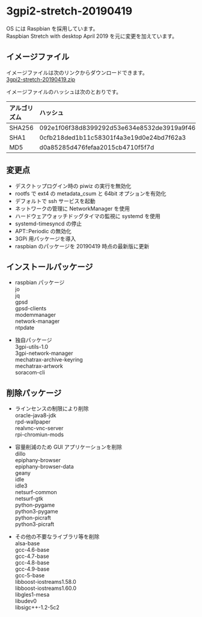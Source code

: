 # 3gpi2-stretch-20190419

OS には Raspbian を採用しています。  
Raspbian Stretch with desktop April 2019 を元に変更を加えています。

## イメージファイル  
イメージファイルは次のリンクからダウンロードできます。  
[3gpi2-stretch-20190419.zip](https://mechatrax.com/data/3gpi/3gpi2-stretch-20190419.zip)  

イメージファイルのハッシュは次のとおりです。

| アルゴリズム | ハッシュ |
| :-- | :-- |
| SHA256 | 092e1f06f38d8399292d53e634e8532de3919a9f46e58b9c39dbd1a726fbb28c |
| SHA1 | 0cfb218ded1b11c58301f4a3e19d0e24bd7f62a3 |
| MD5 | d0a85285d476fefaa2015cb4710f5f7d |

## 変更点  
  * デスクトップログイン時の piwiz の実行を無効化
  * rootfs で ext4 の ⁠metadata_csum と 64bit オプションを有効化  
  * デフォルトで ssh サービスを起動  
  * ネットワークの管理に NetworkManager を使用  
  * ハードウェアウォッチドッグタイマの監視に systemd を使用  
  * systemd-timesyncd の停止  
  * APT::Periodic の無効化  
  * 3GPi 用パッケージを導入  
  * raspbian のパッケージを 20190419 時点の最新版に更新  

## インストールパッケージ  
  * raspbian パッケージ  
    jo  
    jq  
    gpsd  
    gpsd-clients  
    modemmanager  
    network-manager  
    ntpdate  

  * 独自パッケージ  
    3gpi-utils-1.0  
    3gpi-network-manager  
    mechatrax-archive-keyring  
    mechatrax-artwork  
    soracom-cli  

## 削除パッケージ  
  * ラインセンスの制限により削除  
    oracle-java8-jdk  
    rpd-wallpaper  
    realvnc-vnc-server  
    rpi-chromiun-mods  

  * 容量削減のため GUI アプリケーションを削除  
    dillo  
    epiphany-browser  
    epiphany-browser-data  
    geany  
    idle  
    idle3  
    netsurf-common  
    netsurf-gtk  
    python-pygame  
    python3-pygame  
    python-picraft  
    python3-picraft  

  * その他の不要なライブラリ等を削除  
    alsa-base  
    gcc-4.6-base  
    gcc-4.7-base  
    gcc-4.8-base  
    gcc-4.9-base  
    gcc-5-base  
    libboost-iostreams1.58.0  
    libboost-iostreams1.60.0  
    libgles1-mesa  
    libudev0  
    libsigc++-1.2-5c2  
